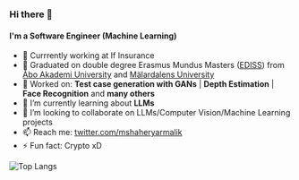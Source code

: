 ### Hi there 👋

#### I'm a Software Engineer (Machine Learning)

- 💼 Currrently working at If Insurance
- 🏢 Graduated on double degree Erasmus Mundus Masters ([EDISS](https://www.master-ediss.eu/)) from [Åbo Akademi University](https://www.abo.fi/en/) and [Mälardalens University](https://www.mdu.se/)
- 🔭 Worked on: **Test case generation with GANs** | **Depth Estimation** | **Face Recognition** and **many others**
- 🌱 I’m currently learning about **LLMs**
- 👯 I’m looking to collaborate on LLMs/Computer Vision/Machine Learning projects
- 📫 Reach me: [twitter.com/mshaheryarmalik](https://twitter.com/mshaheryarmalik)
- ⚡ Fun fact: Crypto xD

![Top Langs](https://github-readme-stats.vercel.app/api/top-langs/?username=mshaheryarmalik)
